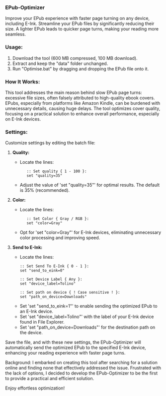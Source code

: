 ### EPub-Optimizer

Improve your EPub experience with faster page turning on any device, including E-Ink. Streamline your EPub files by significantly reducing their size. A lighter EPub leads to quicker page turns, making your reading more seamless.

### Usage:

1. Download the tool (600 MB compressed, 100 MB download).
2. Extract and keep the "data" folder unchanged.
3. Run "Optimise.bat" by dragging and dropping the EPub file onto it.

### How It Works:

This tool addresses the main reason behind slow EPub page turns: excessive file sizes, often falsely attributed to high-quality ebook covers. EPubs, especially from platforms like Amazon Kindle, can be burdened with unnecessary details, causing huge delays. The tool optimizes cover quality, focusing on a practical solution to enhance overall performance, especially on E-Ink devices.

### Settings:

Customize settings by editing the batch file:

1. **Quality:**
   - Locate the lines:
     ```batch
        :: Set quality { 1 - 100 }:
        set "quality=35"
     ```
   - Adjust the value of 'set "quality=35"' for optimal results. The default is 35% (recommended).

2. **Color:**
   - Locate the lines:
     ```batch
        :: Set Color { Gray / RGB }:
        set "color=Gray"
     ```
   - Opt for 'set "color=Gray"' for E-Ink devices, eliminating unnecessary color processing and improving speed.

3. **Send to E-Ink:**
   - Locate the lines:
     ```batch
     :: Set Send To E-Ink { 0 - 1 }:
     set "send_to_eink=0"

     :: Set Device Label { Any }:
     set "device_label=Tolino"

     :: Set path on device { ! Case sensitive ! }:
     set "path_on_device=Downloads"
     ```
   - Set 'set "send_to_eink=1"' to enable sending the optimized EPub to an E-Ink device.
   - Set 'set "device_label=Tolino"' with the label of your E-Ink device found in File Explorer.
   - Set 'set "path_on_device=Downloads"' for the destination path on the device.

Save the file, and with these new settings, the EPub-Optimizer will automatically send the optimized EPub to the specified E-Ink device, enhancing your reading experience with faster page turns.

Background:
I embarked on creating this tool after searching for a solution online and finding none that effectively addressed the issue. Frustrated with the lack of options, I decided to develop the EPub-Optimizer to be the first to provide a practical and efficient solution.

Enjoy effortless optimization!

